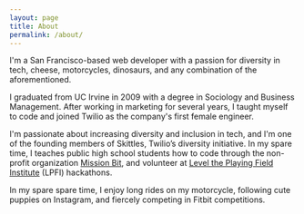 ```yaml
---
layout: page
title: About
permalink: /about/
---
```


I'm a San Francisco-based web developer with a passion for diversity in tech, cheese, motorcycles, dinosaurs, and any combination of the aforementioned. 

I graduated from UC Irvine in 2009 with a degree in Sociology and Business Management. After working in marketing for several years, I taught myself to code and joined Twilio as the company's first female engineer. 

I'm passionate about increasing diversity and inclusion in tech, and I'm one of the founding members of Skittles, Twilio’s diversity initiative. In my spare time, I teaches public high school students how to code through the non-profit organization <a href="http://missionbit.com/">Mission Bit</a>, and volunteer at <a href="http://www.lpfi.org/">Level the Playing Field Institute</a> (LPFI) hackathons. 

In my spare spare time, I enjoy long rides on my motorcycle, following cute puppies on Instagram, and fiercely competing in Fitbit competitions. 

